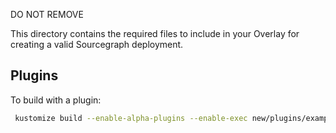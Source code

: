 DO NOT REMOVE

This directory contains the required files to include in your Overlay for creating a valid Sourcegraph deployment.

## Plugins

To build with a plugin:

```bash
 kustomize build --enable-alpha-plugins --enable-exec new/plugins/example -o new/generated-cluster.yaml
```
